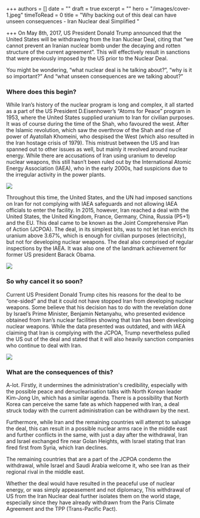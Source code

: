 +++
authors = []
date = ""
draft = true
excerpt = ""
hero = "/images/cover-1.jpeg"
timeToRead = 0
title = "Why backing out of this deal can have unseen consequences - Iran Nuclear deal Simplified "

+++
On May 8th, 2017, US President Donald Trump announced that the United States will be withdrawing from the Iran Nuclear Deal, citing that “we cannot prevent an Iranian nuclear bomb under the decaying and rotten structure of the current agreement”. This will effectively result in sanctions that were previously imposed by the US prior to the Nuclear Deal.

You might be wondering, “what nuclear deal is he talking about?”, “why is it so important?” And “what unseen consequences are we talking about?”

### Where does this begin?

While Iran’s history of the nuclear program is long and complex, it all started as a part of the US President D.Eisenhower’s “Atoms for Peace” program in 1953, where the United States supplied uranium to Iran for civilian purposes. It was of course during the time of the Shah, who favoured the west. After the Islamic revolution, which saw the overthrow of the Shah and rise of power of Ayatollah Khomeini, who despised the West (which also resulted in the Iran hostage crisis of 1979). This mistrust between the US and Iran spanned out to other issues as well, but mainly it revolved around nuclear energy. While there are accusations of Iran using uranium to develop nuclear weapons, this still hasn’t been ruled out by the International Atomic Energy Association (IAEA), who in the early 2000s, had suspicions due to the irregular activity in the power plants.

  
![](/images/meeting.jpg)

Throughout this time, the United States, and the UN had imposed sanctions on Iran for not complying with IAEA safeguards and not allowing IAEA officials to enter the facility. In 2015, however, Iran reached a deal with the United States, the United Kingdom, France, Germany, China, Russia (P5+1) and the EU. This deal came to be known as the Joint Comprehensive Plan of Action (JCPOA). The deal, in its simplest bits, was to not let Iran enrich its uranium above 3.67%, which is enough for civilian purposes (electricity), but not for developing nuclear weapons. The deal also comprised of regular inspections by the IAEA. It was also one of the landmark achievement for former US president Barack Obama.

![](/images/interpretations.jpg)

### So why cancel it so soon?

Current US President Donald Trump cites his reasons for the deal to be “one-sided” and that it could not have stopped Iran from developing nuclear weapons. Some believe that his decision has to do with the revelation done by Israel’s Prime Minister, Benjamin Netanyahu, who presented evidence obtained from Iran’s nuclear facilities showing that Iran has been developing nuclear weapons. While the data presented was outdated, and with IAEA claiming that Iran is complying with the JCPOA, Trump nevertheless pulled the US out of the deal and stated that it will also heavily sanction companies who continue to deal with Iran.

![](/images/iran-lied.jpg)

### What are the consequences of this?

A-lot. Firstly, it undermines the administration's credibility, especially with the possible peace and denuclearisation talks with North Korean leader Kim-Jong Un, which has a similar agenda. There is a possibility that North Korea can perceive the same fate as which happened with Iran, a deal struck today with the current administration can be withdrawn by the next.

Furthermore, while Iran and the remaining countries will attempt to salvage the deal, this can result in a possible nuclear arms race in the middle east and further conflicts in the same, with just a day after the withdrawal, Iran and Israel exchanged fire near Golan Heights, with Israel stating that Iran fired first from Syria, which Iran declines.

The remaining countries that are a part of the JCPOA condemn the withdrawal, while Israel and Saudi Arabia welcome it, who see Iran as their regional rival in the middle east.

Whether the deal would have resulted in the peaceful use of nuclear energy, or was simply appeasement and not diplomacy, This withdrawal of US from the Iran Nuclear deal further isolates them on the world stage, especially since they have already withdrawn from the Paris Climate Agreement and the TPP (Trans-Pacific Pact).